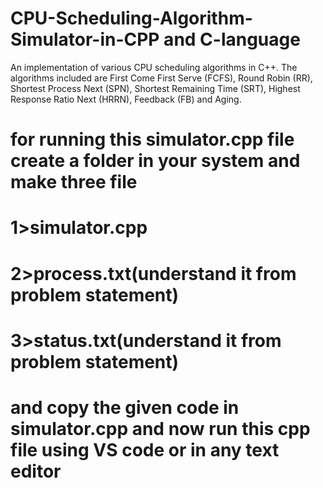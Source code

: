 # CPU-Scheduling-Algorithm-Simulator-in-CPP and C-language
An implementation of various CPU scheduling algorithms in C++. The algorithms included are First Come First Serve (FCFS), Round Robin (RR), Shortest Process Next (SPN), Shortest Remaining Time (SRT), Highest Response Ratio Next (HRRN), Feedback (FB) and Aging.
# for running this simulator.cpp file create a folder in your system and make three file
# 1>simulator.cpp
# 2>process.txt(understand it from problem statement)
# 3>status.txt(understand it from problem statement)
# and copy the given code in simulator.cpp  and now run this cpp file using VS code or in any text editor

